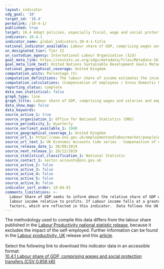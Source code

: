 ```yaml
---
layout: indicator
sdg_goal: '10'
target_id: '10.4'
permalink: /10-4-1/
published: true
target: 10.4 Adopt policies, especially fiscal, wage and social protection policies, and progressively achieve greater equality
indicator: 10.4.1
indicator_name: global_indicators.10-4-1-title
national_indicator_available: Labour share of GDP, comprising wages and social protection transfers
un_designated_tier: Tier II
un_custodian_agency: International Labour Organization (ILO)
goal_meta_link: https://unstats.un.org/sdgs/metadata/files/Metadata-10-04-01.pdf
goal_meta_link_text: United Nations Sustainable Development Goals Metadata (PDF 190 KB)
national_geographical_coverage: United Kingdom
computation_units: Percentage (%)
computation_definitions: The labour share of income estimates the income received by labour in the generation of value added, which includes the compensation of employees.
computation_calculations: (Compensation of employees / Gross Domestic Product at market prices) * 100
reporting_status: complete
data_non_statistical: false
graph_type: line
graph_title: Labour share of GDP, comprising wages and salaries and employers social contributions
data_show_map: false
data_keywords:  
source_active_1: true
source_organisation_1: Office for National Statistics (ONS)
source_periodicity_1: Quarterly
source_earliest_available_1: 1948
source_geographical_coverage_1: United Kingdom
source_url_1: https://www.ons.gov.uk/employmentandlabourmarket/peopleinwork/labourproductivity
source_url_text_1: UK Economic Accounts time series - Compenastion of employees as % of Gross Domestic Product 
source_release_date_1: 30/09/2019
source_next_release_1: 20/12/2019
source_statistical_classification_1: National Statistic
source_contact_1: sector.accounts@ons.gov.uk
source_active_2: false
source_active_3: false
source_active_4: false
source_active_5: false
source_active_6: false
indicator_sort_order: 10-04-01
comments_limitations: >-
  Labour Share of GDP seeks to inform about the relative share of GDP which accrues to workers as compared to the share which accrues to capital in each reference period.  In Periods of economic recession this figure provides an indication of the extent to which falling output reduces
  labour income relative to profits. If Labour income falls at a greater rate than profits the labour income share will be expected to fall. Increased production and GDP often lead to improved living standards, depending on the distribution of real income and public policy among other
  factors, which are reflected in this indicator.  Data follows the UN specification for this indicator. This indicator has been identified in collaboration with topic experts.
---
```

The methodology used to compile this data differs from the labour share published in the [Labour Productivity national statistic release](https://www.ons.gov.uk/employmentandlabourmarket/peopleinwork/labourproductivity/bulletins/labourproductivity/octobertodecember2018), because it excludes the impact of the self-employed.  Further information can be found in the [Labour productivity, UK](https://www.ons.gov.uk/employmentandlabourmarket/peopleinwork/labourproductivity/bulletins/labourproductivity/octobertodecember2018) release and this [article](https://www.ons.gov.uk/economy/economicoutputandproductivity/productivitymeasures/methodologies/estimatingtheimpactoftheselfemployedinthelabourshare).<br><br>Select the following link to download this indicator data in an accessible format:<br>[10.4.1 Labour share of GDP, comprising wages and social protection transfers (CSV 0.858 kB)](https://sustainabledevelopment-uk.github.io/sdg-data/data/10-4-1.csv)